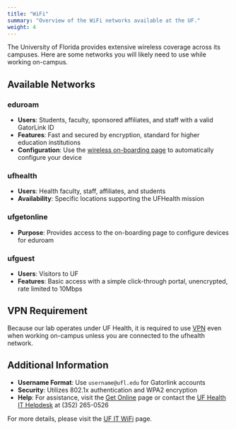 ```yaml
---
title: "WiFi"
summary: "Overview of the WiFi networks available at the UF."
weight: 4
---
```


The University of Florida provides extensive wireless coverage across its campuses. Here are some networks you will likely need to use while working on-campus.

## Available Networks

### eduroam
- **Users**: Students, faculty, sponsored affiliates, and staff with a valid GatorLink ID
- **Features**: Fast and secured by encryption, standard for higher education institutions
- **Configuration**: Use the [wireless on-boarding page](https://getonline.ufl.edu) to automatically configure your device

### ufhealth
- **Users**: Health faculty, staff, affiliates, and students
- **Availability**: Specific locations supporting the UFHealth mission

### ufgetonline
- **Purpose**: Provides access to the on-boarding page to configure devices for eduroam

### ufguest
- **Users**: Visitors to UF
- **Features**: Basic access with a simple click-through portal, unencrypted, rate limited to 10Mbps

## VPN Requirement

Because our lab operates under UF Health, it is required to use [VPN](/docs/research/vpn/) even when working on-campus unless you are connected to the ufhealth network. 

## Additional Information

- **Username Format**: Use `username@ufl.edu` for Gatorlink accounts
- **Security**: Utilizes 802.1x authentication and WPA2 encryption
- **Help**: For assistance, visit the [Get Online](https://getonline.ufl.edu) page or contact the [UF Health IT Helpdesk](https://ithelp.ufhealth.org/) at (352) 265-0526

For more details, please visit the [UF IT WiFi](https://getonline.ufl.edu/faq.php) page.
